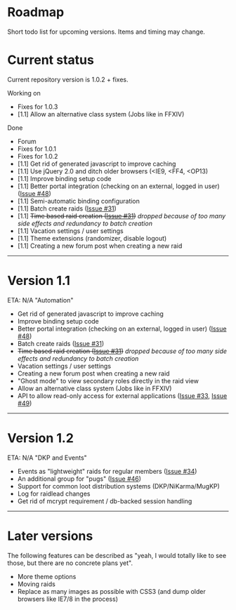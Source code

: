 # Roadmap #

Short todo list for upcoming versions.
Items and timing may change.

# Current status #
Current repository version is 1.0.2 + fixes.

Working on

  * Fixes for 1.0.3
  * [1.1] Allow an alternative class system (Jobs like in FFXIV)

Done

  * Forum
  * Fixes for 1.0.1
  * Fixes for 1.0.2
  * [1.1] Get rid of generated javascript to improve caching
  * [1.1] Use jQuery 2.0 and ditch older browsers (<IE9, <FF4, <OP13)
  * [1.1] Improve binding setup code
  * [1.1] Better portal integration (checking on an external, logged in user) ([Issue #48](https://code.google.com/p/ppx-raidplaner/issues/detail?id=#48))
  * [1.1] Semi-automatic binding configuration
  * [1.1] Batch create raids ([Issue #31](https://code.google.com/p/ppx-raidplaner/issues/detail?id=#31))
  * [1.1] ~~Time based raid creation ([Issue #31](https://code.google.com/p/ppx-raidplaner/issues/detail?id=#31))~~ _dropped because of too many side effects and redundancy to batch creation_
  * [1.1] Vacation settings / user settings
  * [1.1] Theme extensions (randomizer, disable logout)
  * [1.1] Creating a new forum post when creating a new raid


---


# Version 1.1 #

ETA: N/A
"Automation"

  * Get rid of generated javascript to improve caching
  * Improve binding setup code
  * Better portal integration (checking on an external, logged in user) ([Issue #48](https://code.google.com/p/ppx-raidplaner/issues/detail?id=#48))
  * Batch create raids ([Issue #31](https://code.google.com/p/ppx-raidplaner/issues/detail?id=#31))
  * ~~Time based raid creation ([Issue #31](https://code.google.com/p/ppx-raidplaner/issues/detail?id=#31))~~ _dropped because of too many side effects and redundancy to batch creation_
  * Vacation settings / user settings
  * Creating a new forum post when creating a new raid
  * "Ghost mode" to view secondary roles directly in the raid view
  * Allow an alternative class system (Jobs like in FFXIV)
  * API to allow read-only access for external applications ([Issue #33](https://code.google.com/p/ppx-raidplaner/issues/detail?id=#33), [Issue #49](https://code.google.com/p/ppx-raidplaner/issues/detail?id=#49))


---


# Version 1.2 #

ETA: N/A
"DKP and Events"

  * Events as "lightweight" raids for regular members ([Issue #34](https://code.google.com/p/ppx-raidplaner/issues/detail?id=#34))
  * An additional group for "pugs" ([Issue #46](https://code.google.com/p/ppx-raidplaner/issues/detail?id=#46))
  * Support for common loot distribution systems (DKP/NiKarma/MugKP)
  * Log for raidlead changes
  * Get rid of mcrypt requirement / db-backed session handling


---


# Later versions #

The following features can be described as "yeah, I would totally like to see those, but there are no concrete plans yet".<br>

<ul><li>More theme options<br>
</li><li>Moving raids<br>
</li><li>Replace as many images as possible with CSS3 (and dump older browsers like IE7/8 in the process)